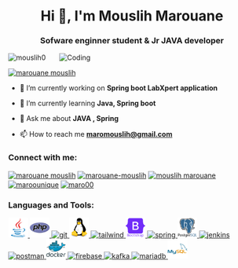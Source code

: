 <!--[![MasterHead](https://1.bp.blogspot.com/-7A4WynwLsMw/XbBpCXG8fHI/AAAAAAAAMt4/uOa1bpLskYgrwGbllhSu2SDj_Mig8SXJQCLcBGAsYHQ/s1600/2000_600px.gif)](https://mouslih0.io)-->
<h1 align="center">Hi 👋, I'm Mouslih Marouane</h1>
<h3 align="center">Sofware enginner student & Jr JAVA developer</h3>

<img align="right" alt="Coding" width="400" src="https://cdn.dribbble.com/users/1162077/screenshots/3848914/programmer.gif" />

<p align="left"> <img src="https://komarev.com/ghpvc/?username=mouslih0&label=Profile%20views&color=0e75b6&style=flat" alt="mouslih0" /> </p>

<p align="left"> <a href="https://twitter.com/marouane mouslih" target="blank"><img src="https://img.shields.io/twitter/follow/marouane mouslih?logo=twitter&style=for-the-badge" alt="marouane mouslih" /></a> </p>

- 🔭 I’m currently working on **Spring boot LabXpert application**

- 🌱 I’m currently learning **Java, Spring boot**

- 💬 Ask me about **JAVA , Spring**

- 📫 How to reach me **maromouslih@gmail.com**

<h3 align="left">Connect with me:</h3>
<p align="left">
<a href="https://twitter.com/marouane mouslih" target="blank"><img align="center" src="https://raw.githubusercontent.com/rahuldkjain/github-profile-readme-generator/master/src/images/icons/Social/twitter.svg" alt="marouane mouslih" height="30" width="40" /></a>
<a href="https://linkedin.com/in/marouane-mouslih" target="blank"><img align="center" src="https://raw.githubusercontent.com/rahuldkjain/github-profile-readme-generator/master/src/images/icons/Social/linked-in-alt.svg" alt="marouane-mouslih" height="30" width="40" /></a>
<a href="https://fb.com/mouslih marouane" target="blank"><img align="center" src="https://raw.githubusercontent.com/rahuldkjain/github-profile-readme-generator/master/src/images/icons/Social/facebook.svg" alt="mouslih marouane" height="30" width="40" /></a>
<a href="https://instagram.com/maroounique" target="blank"><img align="center" src="https://raw.githubusercontent.com/rahuldkjain/github-profile-readme-generator/master/src/images/icons/Social/instagram.svg" alt="maroounique" height="30" width="40" /></a>
<a href="https://discord.gg/maro00" target="blank"><img align="center" src="https://raw.githubusercontent.com/rahuldkjain/github-profile-readme-generator/master/src/images/icons/Social/discord.svg" alt="maro00" height="30" width="40" /></a>
</p>

<h3 align="left">Languages and Tools:</h3>
<p align="left">
    <a href="https://www.java.com" target="_blank" rel="noreferrer">
        <img src="https://raw.githubusercontent.com/devicons/devicon/master/icons/java/java-original.svg" alt="java" width="40" height="40"/>
    </a>
    <a href="https://www.php.net" target="_blank" rel="noreferrer">
        <img src="https://raw.githubusercontent.com/devicons/devicon/master/icons/php/php-original.svg" alt="php" width="40" height="40"/>
    </a>
    <a href="https://git-scm.com/" target="_blank" rel="noreferrer">
        <img src="https://www.vectorlogo.zone/logos/git-scm/git-scm-icon.svg" alt="git" width="40" height="40"/>
    </a>
    <a href="https://www.linux.org/" target="_blank" rel="noreferrer">
        <img src="https://raw.githubusercontent.com/devicons/devicon/master/icons/linux/linux-original.svg" alt="linux" width="40" height="40"/>
    </a>
    <a href="https://tailwindcss.com/" target="_blank" rel="noreferrer">
        <img src="https://www.vectorlogo.zone/logos/tailwindcss/tailwindcss-icon.svg" alt="tailwind" width="40" height="40"/>
    </a>
    <a href="https://getbootstrap.com" target="_blank" rel="noreferrer">
        <img src="https://raw.githubusercontent.com/devicons/devicon/master/icons/bootstrap/bootstrap-plain-wordmark.svg" alt="bootstrap" width="40" height="40"/>
    </a>
    <a href="https://spring.io/projects/spring-framework" target="_blank" rel="noreferrer">
         <img class="ml-4 w-8 h-8 sm:w-10 sm:h-10" src="https://www.vectorlogo.zone/logos/springio/springio-icon.svg"  width="40" height="40" alt="spring">
    </a>
    <a href="https://www.postgresql.org/" target="_blank" rel="noreferrer">
        <img class="ml-4 w-8 h-8 sm:w-10 sm:h-10" src="https://raw.githubusercontent.com/devicons/devicon/master/icons/postgresql/postgresql-original-wordmark.svg" 
           width="40" height="40" alt="postgresql">    
    </a>
    <a href="https://www.jenkins.io/" target="_blank" rel="noreferrer">
        <img class="ml-4 w-8 h-8 sm:w-10 sm:h-10" src="https://www.vectorlogo.zone/logos/jenkins/jenkins-icon.svg"  width="40" height="40" alt="jenkins">
    </a>
    <a href="https://spring.io/projects/spring-data-jpa" target="_blank" rel="noreferrer">
        <img class="ml-4 w-8 h-8 sm:w-10 sm:h-10" src="https://www.vectorlogo.zone/logos/getpostman/getpostman-icon.svg" width="40" height="40" alt="postman"> 
    </a>
    <a href="https://www.docker.com/" target="_blank" rel="noreferrer"> 
        <img src="https://raw.githubusercontent.com/devicons/devicon/master/icons/docker/docker-original-wordmark.svg" alt="docker" width="40" height="40"/> 
    </a> 
    <a href="https://firebase.google.com/" target="_blank" rel="noreferrer"> 
        <img src="https://www.vectorlogo.zone/logos/firebase/firebase-icon.svg" alt="firebase" width="40" height="40"/> 
    </a> 
    <a href="https://kafka.apache.org/" target="_blank" rel="noreferrer"> 
        <img src="https://www.vectorlogo.zone/logos/apache_kafka/apache_kafka-icon.svg" alt="kafka" width="40" height="40"/> 
    </a> 
    <a href="https://mariadb.org/" target="_blank" rel="noreferrer"> 
        <img src="https://www.vectorlogo.zone/logos/mariadb/mariadb-icon.svg" alt="mariadb" width="40" height="40"/> 
    </a> 
    <a href="https://www.mysql.com/" target="_blank" rel="noreferrer"> 
        <img src="https://raw.githubusercontent.com/devicons/devicon/master/icons/mysql/mysql-original-wordmark.svg" alt="mysql" width="40" height="40"/> 
    </a>
</p>



